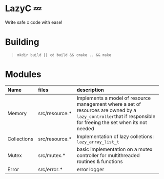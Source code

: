# LazyC 💤

Write safe c code with ease!

# Building

> `mkdir build || cd build && cmake .. && make`

# Modules

|Name|files|description|
|:--|:--|:--|
|Memory|src/resource.* |Implements a model of resource management where a set of resources are owned by a `lazy_controller`that if responsible for freeing the set when its not needed |
|Collections|src/resource.* | Implementation of lazy colletions: `lazy_array_list_t` | 
|Mutex| src/mutex.* | basic implementation on a mutex controller for multithreaded routines & functions |
|Error| src/error.* | error logger |